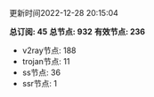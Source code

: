 更新时间2022-12-28 20:15:04

**总订阅: 45**
**总节点: 932**
**有效节点: 236**
- v2ray节点: 188
- trojan节点: 11
- ss节点: 36
- ssr节点: 1

